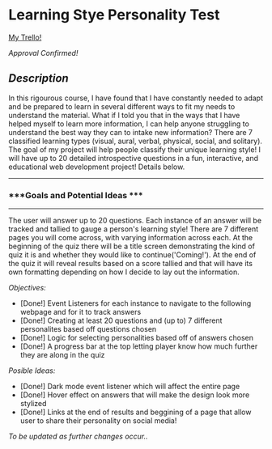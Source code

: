 # Learning Stye Personality Test

[My Trello!](https://trello.com/b/zuRs0iur/project-mvps)

*Approval Confirmed!*

## ***Description***
In this rigourous course, I have found that I have constantly needed to adapt and be prepared to learn in several different ways to fit my needs to understand the material. What if I told you that in the ways that I have helped myself to learn more information, I can help anyone struggling to understand the best way they can to intake new information? There are 7 classified learning types (visual, aural, verbal, physical, social, and solitary). The goal of my project will help people classify their unique learning style! I will have up to 20 detailed introspective questions in a fun, interactive, and educational web development project! Details below. 

***
### ***Goals and Potential Ideas ***

***
The user will answer up to 20 questions. Each instance of an answer will be tracked and tallied to gauge a person's learning style! There are 7 different pages you will come across, with varying information across each. At the beginning of the quiz there will be a title screen demonstrating the kind of quiz it is and whether they would like to continue('Coming!'). At the end of the quiz it will reveal results based on a score tallied and that will have its own formatting depending on how I decide to lay out the information. 

*Objectives:*

- [Done!] Event Listeners for each instance to navigate to the following webpage and for it to track answers 
- [Done!] Creating at least 20 questions and (up to) 7 different personalites based off questions chosen
- [Done!] Logic for selecting personalities based off of answers chosen
- [Done!] A progress bar at the top letting player know how much further they are along in the quiz

*Posible Ideas:*
- [Done!] Dark mode event listener which will affect the entire page
- [Done!] Hover effect on answers that will make the design look more stylized
- [Done!] Links at the end of results and beggining of a page that allow user to share their personality on social media!

*To be updated as further changes occur..*
